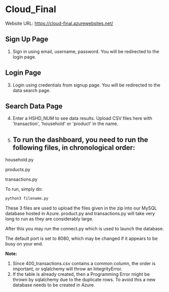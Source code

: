 # Cloud_Final

Website URL: https://cloud-final.azurewebsites.net/

## Sign Up Page
1. Sign in using email, username, password. You will be redirected to the login page.

## Login Page
3. Login using credentials from signup page. You will be redirected to the data search page.
## Search Data Page
4. Enter a HSHD_NUM to see data results. Upload CSV files here with 'transaction', 'household' or 'product' in the name.

5. ## To run the dashboard, you need to run the following files, in chronological order:

household.py

products.py

transactions.py

To run, simply do:

```python
python3 filename.py
```

These 3 files are used to upload the files given in the zip into our MySQL database hosted in Azure. product.py and transactions.py will take very long to run as they are considerably large.

After this you may run the connect.py which is used to launch the database.

The default port is set to 8080, which may be changed if it appears to be busy on your end.

**Note:**

1. Since 400_transactions.csv contains a common column, the order is important, or sqlalchemy will throw an IntegrityError.
2. If the table is already created, then a Programming Error might be thrown by sqlalchemy due to the duplicate rows. To avoid this a new database needs to be created in Azure.
